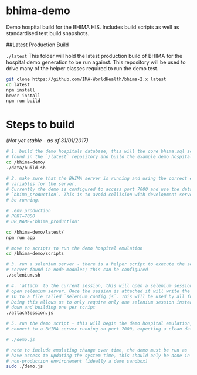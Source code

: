 # bhima-demo
Demo hospital build for the BHIMA HIS. Includes build scripts as well as standardised test build snapshots.

##Latest Production Build 

```./latest```
This folder will hold the latest production build of BHIMA for the hospital 
demo generation to be run against. This repository will be used to drive many 
of the helper classes required to run the demo test.

```bash
git clone https://github.com/IMA-WorldHealth/bhima-2.x latest
cd latest
npm install 
bower install
npm run build
```

# Steps to build 
*(Not yet stable - as of 31/01/2017)*

```sh
# 1. build the demo hospitals database, this will the core bhima.sql scripts 
# found in the `/latest` repository and build the example demo hospital
cd /bhima-demo/
./data/build.sh

# 2. make sure that the BHIMA server is running and using the correct environment 
# variables for the server. 
# Currently the demo is configured to access port 7000 and use the database 
# `bhima_production`. This is to avoid collision with development servers that may 
# be running. 

# .env.production 
# PORT=7000
# DB_NAME='bhima_production'

cd /bhima-demo/latest/
npm run app 

# move to scripts to run the demo hospital emulation
cd /bhima-demo/scripts

# 3. run a selenium server - there is a helper script to execute the selenium 
# server found in node modules; this can be configured 
./selenium.sh 

# 4. 'attach' to the current session, this will open a selenium session with the 
# open selenium server. Once the session is attached it will write the session 
# ID to a file called `selenium_config.js`. This will be used by all future scripts. 
# Doing this allows us to only require only one selenium session instead of tearing 
# down and building one per script 
./attachSession.js

# 5. run the demo script - this will begin the demo hospital emulation, attempting 
# connect to a BHIMA server running on port 7000, expecting a clean database build

# ./demo.js

# note to include emulating change over time, the demo must be run as `sudo` to 
# have access to updating the system time, this should only be done in a secure 
# non-production environement (ideally a demo sandbox) 
sudo ./demo.js

```
